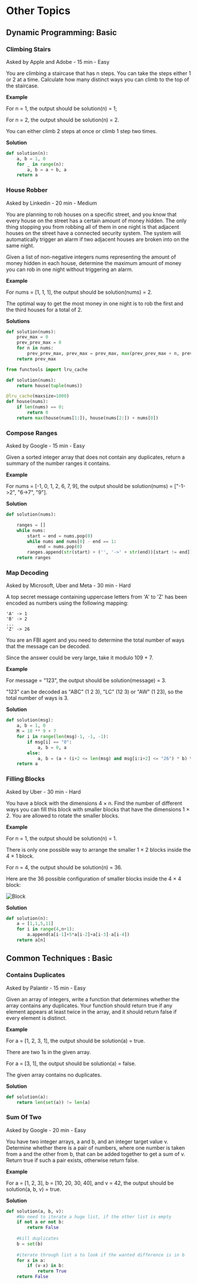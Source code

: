 # Other Topics

## Dynamic Programming: Basic

### Climbing Stairs

Asked by Apple and Adobe - 15 min - Easy

You are climbing a staircase that has n steps. You can take the steps either 1 or 2 at a time. Calculate how many distinct ways you can climb to the top of the staircase.

**Example**

For n = 1, the output should be
solution(n) = 1;

For n = 2, the output should be
solution(n) = 2.

You can either climb 2 steps at once or climb 1 step two times.

**Solution**

``` py
def solution(n):
    a, b = 1, 0
    for _ in range(n):
        a, b = a + b, a
    return a
```
### House Robber

Asked by Linkedin - 20 min - Medium

You are planning to rob houses on a specific street, and you know that every house on the street has a certain amount of money hidden. The only thing stopping you from robbing all of them in one night is that adjacent houses on the street have a connected security system. The system will automatically trigger an alarm if two adjacent houses are broken into on the same night.

Given a list of non-negative integers nums representing the amount of money hidden in each house, determine the maximum amount of money you can rob in one night without triggering an alarm.

**Example**

For nums = [1, 1, 1], the output should be
solution(nums) = 2.

The optimal way to get the most money in one night is to rob the first and the third houses for a total of 2.

**Solutions**

``` py
def solution(nums):
    prev_max = 0
    prev_prev_max = 0
    for n in nums:
        prev_prev_max, prev_max = prev_max, max(prev_prev_max + n, prev_max)
    return prev_max
```

``` py
from functools import lru_cache

def solution(nums):
    return house(tuple(nums))

@lru_cache(maxsize=1000)
def house(nums):
    if len(nums) == 0:
        return 0
    return max(house(nums[1:]), house(nums[2:]) + nums[0])

```
### Compose Ranges

Asked by Google - 15 min - Easy

Given a sorted integer array that does not contain any duplicates, return a summary of the number ranges it contains.

**Example**

For nums = [-1, 0, 1, 2, 6, 7, 9], the output should be
solution(nums) = ["-1->2", "6->7", "9"].

**Solution**

``` py
def solution(nums):

    ranges = []
    while nums:
        start = end = nums.pop(0)
        while nums and nums[0] - end == 1:
            end = nums.pop(0)
        ranges.append(str(start) + ('', '->' + str(end))[start != end])
    return ranges
```

### Map Decoding

Asked by Microsoft, Uber and Meta - 30 min - Hard

A top secret message containing uppercase letters from 'A' to 'Z' has been encoded as numbers using the following mapping:
```
'A' -> 1
'B' -> 2
...
'Z' -> 26
```
You are an FBI agent and you need to determine the total number of ways that the message can be decoded.

Since the answer could be very large, take it modulo 109 + 7.

**Example**

For message = "123", the output should be
solution(message) = 3.

"123" can be decoded as "ABC" (1 2 3), "LC" (12 3) or "AW" (1 23), so the total number of ways is 3.

**Solution**

``` py
def solution(msg):
    a, b = 1, 0
    M = 10 ** 9 + 7
    for i in range(len(msg)-1, -1, -1):
        if msg[i] == "0":
            a, b = 0, a
        else:
            a, b = (a + (i+2 <= len(msg) and msg[i:i+2] <= "26") * b) % M, a
    return a

```

### Filling Blocks

Asked by Uber - 30 min - Hard

You have a block with the dimensions 4 × n. Find the number of different ways you can fill this block with smaller blocks that have the dimensions 1 × 2. You are allowed to rotate the smaller blocks.

**Example**

For n = 1, the output should be
solution(n) = 1.

There is only one possible way to arrange the smaller 1 × 2 blocks inside the 4 × 1 block.

For n = 4, the output should be
solution(n) = 36.

Here are the 36 possible configuration of smaller blocks inside the 4 × 4 block:

![Block](./Images/block.png)

**Solution**

``` py
def solution(n):
    a = [1,1,5,11]
    for i in range(4,n+1):
        a.append(a[i-1]+5*a[i-2]+a[i-3]-a[i-4])
    return a[n]
```

## Common Techniques : Basic

### Contains Duplicates

Asked by Palantir - 15 min - Easy

Given an array of integers, write a function that determines whether the array contains any duplicates. Your function should return true if any element appears at least twice in the array, and it should return false if every element is distinct.

**Example**

For a = [1, 2, 3, 1], the output should be
solution(a) = true.

There are two 1s in the given array.

For a = [3, 1], the output should be
solution(a) = false.

The given array contains no duplicates.

**Solution**

``` py
def solution(a):
    return len(set(a)) != len(a)
```

### Sum Of Two

Asked by Google - 20 min - Easy

You have two integer arrays, a and b, and an integer target value v. Determine whether there is a pair of numbers, where one number is taken from a and the other from b, that can be added together to get a sum of v. Return true if such a pair exists, otherwise return false.

**Example**

For a = [1, 2, 3], b = [10, 20, 30, 40], and v = 42, the output should be
solution(a, b, v) = true.

**Solution**

``` py
def solution(a, b, v):
    #No need to iterate a huge list, if the other list is empty
    if not a or not b:
        return False
    
    #kill duplicates
    b = set(b)
    
    #iterate through list a to look if the wanted difference is in b
    for x in a:
        if (v-x) in b:
            return True
    return False
```

